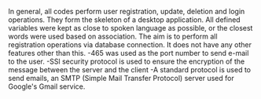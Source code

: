 In general, all codes perform user registration, update, deletion and login operations.
They form the skeleton of a desktop application.
All defined variables were kept as close to spoken language as possible, or the closest words were used based on association. The aim is to perform all registration operations via database connection. It does not have any other features other than this. 
-465 was used as the port number to send e-mail to the user.
-SSl security protocol is used to ensure the encryption of the message between the server and the client
-A standard protocol is used to send emails, an SMTP (Simple Mail Transfer Protocol) server used for Google's Gmail service.
